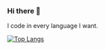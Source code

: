 ### Hi there 👋

I code in every language I want.

[![Top Langs](https://github-readme-stats.vercel.app/api/top-langs/?username=FernandoGames&theme=tokyonight&layout=compact)](https://github.com/anuraghazra/github-readme-stats)
